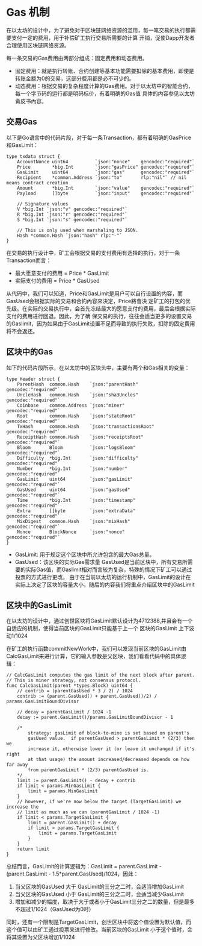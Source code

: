 # Gas 机制
在以太坊的设计中，为了避免对于区块链网络资源的滥用，每一笔交易的执行都需要支付一定的费用，用于补偿矿工执行交易所需要的计算
开销，促使Dapp开发者合理使用区块链网络资源。

每一条交易的Gas费用由两部分组成：固定费用和动态费用。
- 固定费用：就是执行转账、合约创建等基本功能需要扣除的基本费用，即使是转账金额为0的交易，这部分费用都是必不可少的。
- 动态费用：根据交易的复杂程度计算的Gas费用。对于以太坊中的智能合约，每一个字节码的运行都是明码标价，有着明确的Gas值
具体的内容参见以太坊黃皮书內容[]()。

## 交易Gas
以下是Go语言中的代码片段，对于每一条Transaction，都有着明确的GasPrice和GasLimit：
```
type txdata struct {
	AccountNonce uint64          `json:"nonce"    gencodec:"required"`
	Price        *big.Int        `json:"gasPrice" gencodec:"required"`
	GasLimit     uint64          `json:"gas"      gencodec:"required"`
	Recipient    *common.Address `json:"to"       rlp:"nil"` // nil means contract creation
	Amount       *big.Int        `json:"value"    gencodec:"required"`
	Payload      []byte          `json:"input"    gencodec:"required"`

	// Signature values
	V *big.Int `json:"v" gencodec:"required"`
	R *big.Int `json:"r" gencodec:"required"`
	S *big.Int `json:"s" gencodec:"required"`

	// This is only used when marshaling to JSON.
	Hash *common.Hash `json:"hash" rlp:"-"`
}
```
在交易的执行设计中，矿工会根据交易的支付费用有选择的执行，对于一条Transaction而言：
- 最大愿意支付的费用 = Price * GasLimit
- 实际支付的费用 = Price * GasUsed

从代码中，我们可以知道，Price和GasLimit是用户可以自行设置的内容，而GasUsed会根据实际的交易和合約內容來決定，Price將會決
定矿工的打包的优先级。在实际的交易执行中，会首先冻结最大的愿意支付的费用，最后会根据实际支付的费用进行回退。因此，为了确
保交易的执行，往往会适当更多的设置交易的Gaslimit，因为如果由于GasLimit设置不足而导致的执行失败，扣除的固定费用将不会返还。

## 区块中的Gas
如下的代码片段所示，在以太坊中的区块头中，主要有两个和Gas相关的变量：
```
type Header struct {
	ParentHash  common.Hash    `json:"parentHash"       gencodec:"required"`
	UncleHash   common.Hash    `json:"sha3Uncles"       gencodec:"required"`
	Coinbase    common.Address `json:"miner"            gencodec:"required"`
	Root        common.Hash    `json:"stateRoot"        gencodec:"required"`
	TxHash      common.Hash    `json:"transactionsRoot" gencodec:"required"`
	ReceiptHash common.Hash    `json:"receiptsRoot"     gencodec:"required"`
	Bloom       Bloom          `json:"logsBloom"        gencodec:"required"`
	Difficulty  *big.Int       `json:"difficulty"       gencodec:"required"`
	Number      *big.Int       `json:"number"           gencodec:"required"`
	GasLimit    uint64         `json:"gasLimit"         gencodec:"required"`
	GasUsed     uint64         `json:"gasUsed"          gencodec:"required"`
	Time        *big.Int       `json:"timestamp"        gencodec:"required"`
	Extra       []byte         `json:"extraData"        gencodec:"required"`
	MixDigest   common.Hash    `json:"mixHash"          gencodec:"required"`
	Nonce       BlockNonce     `json:"nonce"            gencodec:"required"`
}
```
- GasLimit: 用于规定这个区块中所允许包含的最大Gas总量。
- GasUsed：该区块的实际Gas需求量
GasUsed是当前区块中，所有交易所需要的实际Gas值，而Gaslimit相对而言较为复杂，特殊的情况下矿工可以通过投票的方式进行更改。
由于在当前以太坊的运行机制中，GasLimit的设计在实际上决定了区块的容量大小，随后的内容我们将重点介绍区块中的GasLimit

## 区块中的GasLimit
在以太坊的设计中，通过创世区块将GasLimit默认设计为4712388,并且会有一个自适应的机制，使得当前区块的GasLimit只能基于上一个
区块的GasLimit 上下波动1/1024

在矿工的执行函数commitNewWork中，我们可以发现当前区块的GasLimit由CalcGasLimit来进行计算，它的输入参数是父区块，我们看看代码中的具体逻辑：

```
// CalcGasLimit computes the gas limit of the next block after parent.
// This is miner strategy, not consensus protocol.
func CalcGasLimit(parent *types.Block) uint64 {
	// contrib = (parentGasUsed * 3 / 2) / 1024
	contrib := (parent.GasUsed() + parent.GasUsed()/2) / params.GasLimitBoundDivisor

	// decay = parentGasLimit / 1024 -1 
	decay := parent.GasLimit()/params.GasLimitBoundDivisor - 1

	/*
		strategy: gasLimit of block-to-mine is set based on parent's
		gasUsed value.  if parentGasUsed > parentGasLimit * (2/3) then we
		increase it, otherwise lower it (or leave it unchanged if it's right
		at that usage) the amount increased/decreased depends on how far away
		from parentGasLimit * (2/3) parentGasUsed is.
	*/
	limit := parent.GasLimit() - decay + contrib
	if limit < params.MinGasLimit {
		limit = params.MinGasLimit
	}
	// however, if we're now below the target (TargetGasLimit) we increase the
	// limit as much as we can (parentGasLimit / 1024 -1)
	if limit < params.TargetGasLimit {
		limit = parent.GasLimit() + decay
		if limit > params.TargetGasLimit {
			limit = params.TargetGasLimit
		}
	}
	return limit
}
```
总结而言，GasLimit的计算逻辑为：GasLimit = parent.GasLimit - (parent.GasLimit - 1.5*parent.GasUsed)/1024，因此：
1. 当父区块的GasUsed 大于 GasLimit的三分之二时，会适当增加GasLimit
2. 当父区块的GasUsed 小于 GasLimit的三分之二时，会适当减少GasLimit
3. 增加和减少的幅度，取决于大于或者小于GasLimit三分之二的数量，但是最多不超过1/1024（GasUsed为0时）

同时，还有一个限制是TargetGasLimit，创世区块中将这个值设置为默认值，而这个值可以由矿工通过投票来进行修改。当前区块的GasLimit
小于这个值时，会将其设置为父区块增加1/1024



